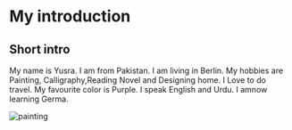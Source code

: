 # My introduction

## Short intro

My name is Yusra. I am from Pakistan. I am living in Berlin. My hobbies are Painting, Calligraphy,Reading Novel and Designing home.
I Love to do travel. My favourite color is Purple. I speak English and Urdu. I amnow learning Germa.

![painting](https://mymodernmet.com/wp/wp-content/uploads/2020/09/best-artist-paint-brushes-1.jpg)
